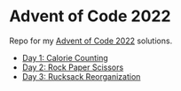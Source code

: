 # Advent of Code 2022
Repo for my [Advent of Code 2022](https://adventofcode.com/) solutions.

- [Day 1: Calorie Counting](./solutions/day1)
- [Day 2: Rock Paper Scissors](./solutions/day2)
- [Day 3: Rucksack Reorganization](./solutions/day3)
